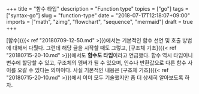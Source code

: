 +++
title = "함수 타입"
description = "Function type"
topics = ["go"]
tags = ["syntax-go"]
slug = "function-type"
date = "2018-07-17T12:18:07+09:00"
imports = ["math", "zimg", "flowchart", "sequence", "mermaid"]
draft = true
+++

[함수]({{< ref "20180709-12-50.md" >}})에서는 기본적인 함수 선언 및 호출 방법에 대해서 다뤘다. 그런데 해당 글을 시작할 때도 그렇고, [구조체 기초]({{< ref "20180715-20-10.md" >}})에서도 **함수도 타입**이라고 언급했다. 함수 역시 타입이니 변수에 할당할 수 있고, 구조체의 멤버가 될 수 있으며, 인수나 반환값으로 다른 함수 사이를 오갈 수 있다는 의미이다. 사실 기본적인 내용은 [구조체 기초]({{< ref "20180715-20-10.md" >}})에서 이미 모두 기술했지만 좀 더 상세히 알아보도록 하자.


